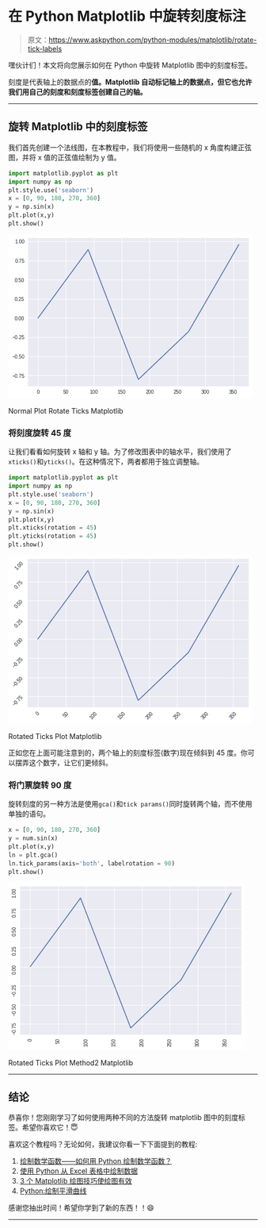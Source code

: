 # 在 Python Matplotlib 中旋转刻度标注

> 原文：<https://www.askpython.com/python-modules/matplotlib/rotate-tick-labels>

嘿伙计们！本文将向您展示如何在 Python 中旋转 Matplotlib 图中的刻度标签。

刻度是代表轴上的数据点的**值。Matplotlib 自动标记轴上的数据点，但它也允许我们用自己的刻度和刻度标签创建自己的轴。**

* * *

## 旋转 Matplotlib 中的刻度标签

我们首先创建一个法线图，在本教程中，我们将使用一些随机的 x 角度构建正弦图，并将 x 值的正弦值绘制为 y 值。

```py
import matplotlib.pyplot as plt
import numpy as np
plt.style.use('seaborn')
x = [0, 90, 180, 270, 360]
y = np.sin(x)
plt.plot(x,y)
plt.show()

```

![Normal Plot Rotate Ticks Matplotlib](img/28d8531665db2f4cb28631838f37811f.png)

Normal Plot Rotate Ticks Matplotlib

### 将刻度旋转 45 度

让我们看看如何旋转 x 轴和 y 轴。为了修改图表中的轴水平，我们使用了`xticks()`和`yticks()`。在这种情况下，两者都用于独立调整轴。

```py
import matplotlib.pyplot as plt
import numpy as np
plt.style.use('seaborn')
x = [0, 90, 180, 270, 360]
y = np.sin(x)
plt.plot(x,y)
plt.xticks(rotation = 45)
plt.yticks(rotation = 45)
plt.show()

```

![Rotated Ticks Plot Matplotlib](img/92ac2e8cf2804311832677d9d0792183.png)

Rotated Ticks Plot Matplotlib

正如您在上面可能注意到的，两个轴上的刻度标签(数字)现在倾斜到 45 度。你可以摆弄这个数字，让它们更倾斜。

### 将门票旋转 90 度

旋转刻度的另一种方法是使用`gca()`和`tick params()`同时旋转两个轴，而不使用单独的语句。

```py
x = [0, 90, 180, 270, 360]
y = num.sin(x)
plt.plot(x,y)
ln = plt.gca()
ln.tick_params(axis='both', labelrotation = 90)
plt.show()

```

![Rotated Ticks Plot Method2 Matplotlib](img/52ff6f802e82e757802ded3fc84025bc.png)

Rotated Ticks Plot Method2 Matplotlib

* * *

## **结论**

恭喜你！您刚刚学习了如何使用两种不同的方法旋转 matplotlib 图中的刻度标签。希望你喜欢它！😇

喜欢这个教程吗？无论如何，我建议你看一下下面提到的教程:

1.  [绘制数学函数——如何用 Python 绘制数学函数？](https://www.askpython.com/python/examples/plot-mathematical-functions)
2.  [使用 Python 从 Excel 表格中绘制数据](https://www.askpython.com/python/examples/plot-data-from-excel-sheet)
3.  [3 个 Matplotlib 绘图技巧使绘图有效](https://www.askpython.com/python-modules/matplotlib/matplotlib-plotting-tips)
4.  [Python:绘制平滑曲线](https://www.askpython.com/python-modules/matplotlib/smooth-curves)

感谢您抽出时间！希望你学到了新的东西！！😄

* * *